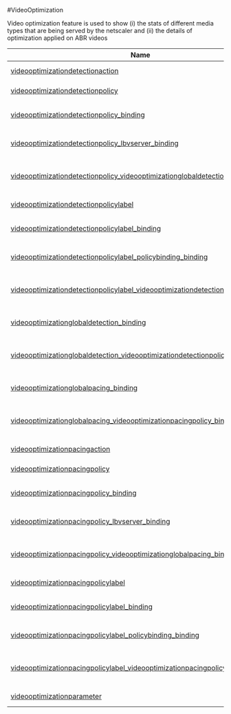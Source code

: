 #VideoOptimization

Video optimization feature is used to show (i) the stats of different media types that are being served by the netscaler and (ii) the details of optimization applied on ABR videos


<table><thead><tr><th>Name</th><th>Description</th></tr></thead><tbody><tr><td><a href=".././videooptimizationdetectionaction/videooptimizationdetectionaction/">videooptimizationdetectionaction</a></td><td>Configuration for videooptimization detectionaction</td></tr><tr><td><a href=".././videooptimizationdetectionpolicy/videooptimizationdetectionpolicy/">videooptimizationdetectionpolicy</a></td><td>Configuration for videooptimization detectionpolicy</td></tr><tr><td><a href=".././videooptimizationdetectionpolicy_binding/videooptimizationdetectionpolicy_binding/">videooptimizationdetectionpolicy_binding</a></td><td>Binding object showing the resources that can be bound to videooptimizationdetectionpolicy</td></tr><tr><td><a href=".././videooptimizationdetectionpolicy_lbvserver_binding/videooptimizationdetectionpolicy_lbvserver_binding/">videooptimizationdetectionpolicy_lbvserver_binding</a></td><td>Binding object showing the lbvserver that can be bound to videooptimizationdetectionpolicy</td></tr><tr><td><a href=".././videooptimizationdetectionpolicy_videooptimizationglobaldetection_binding/videooptimizationdetectionpolicy_videooptimizationglobaldetection_binding/">videooptimizationdetectionpolicy_videooptimizationglobaldetection_binding</a></td><td>Binding object showing the videooptimizationglobaldetection that can be bound to videooptimizationdetectionpolicy</td></tr><tr><td><a href=".././videooptimizationdetectionpolicylabel/videooptimizationdetectionpolicylabel/">videooptimizationdetectionpolicylabel</a></td><td>Configuration for videooptimization detection policy label</td></tr><tr><td><a href=".././videooptimizationdetectionpolicylabel_binding/videooptimizationdetectionpolicylabel_binding/">videooptimizationdetectionpolicylabel_binding</a></td><td>Binding object showing the resources that can be bound to videooptimizationdetectionpolicylabel</td></tr><tr><td><a href=".././videooptimizationdetectionpolicylabel_policybinding_binding/videooptimizationdetectionpolicylabel_policybinding_binding/">videooptimizationdetectionpolicylabel_policybinding_binding</a></td><td>Binding object showing the policybinding that can be bound to videooptimizationdetectionpolicylabel</td></tr><tr><td><a href=".././videooptimizationdetectionpolicylabel_videooptimizationdetectionpolicy_binding/videooptimizationdetectionpolicylabel_videooptimizationdetectionpolicy_binding/">videooptimizationdetectionpolicylabel_videooptimizationdetectionpolicy_binding</a></td><td>Binding object showing the videooptimizationdetectionpolicy that can be bound to videooptimizationdetectionpolicylabel</td></tr><tr><td><a href=".././videooptimizationglobaldetection_binding/videooptimizationglobaldetection_binding/">videooptimizationglobaldetection_binding</a></td><td>Binding object showing the resources that can be bound to videooptimizationglobaldetection</td></tr><tr><td><a href=".././videooptimizationglobaldetection_videooptimizationdetectionpolicy_binding/videooptimizationglobaldetection_videooptimizationdetectionpolicy_binding/">videooptimizationglobaldetection_videooptimizationdetectionpolicy_binding</a></td><td>Binding object showing the videooptimizationdetectionpolicy that can be bound to videooptimizationglobaldetection</td></tr><tr><td><a href=".././videooptimizationglobalpacing_binding/videooptimizationglobalpacing_binding/">videooptimizationglobalpacing_binding</a></td><td>Binding object showing the resources that can be bound to videooptimizationglobalpacing</td></tr><tr><td><a href=".././videooptimizationglobalpacing_videooptimizationpacingpolicy_binding/videooptimizationglobalpacing_videooptimizationpacingpolicy_binding/">videooptimizationglobalpacing_videooptimizationpacingpolicy_binding</a></td><td>Binding object showing the videooptimizationpacingpolicy that can be bound to videooptimizationglobalpacing</td></tr><tr><td><a href=".././videooptimizationpacingaction/videooptimizationpacingaction/">videooptimizationpacingaction</a></td><td>Configuration for videooptimization pacingaction</td></tr><tr><td><a href=".././videooptimizationpacingpolicy/videooptimizationpacingpolicy/">videooptimizationpacingpolicy</a></td><td>Configuration for videooptimization pacingpolicy</td></tr><tr><td><a href=".././videooptimizationpacingpolicy_binding/videooptimizationpacingpolicy_binding/">videooptimizationpacingpolicy_binding</a></td><td>Binding object showing the resources that can be bound to videooptimizationpacingpolicy</td></tr><tr><td><a href=".././videooptimizationpacingpolicy_lbvserver_binding/videooptimizationpacingpolicy_lbvserver_binding/">videooptimizationpacingpolicy_lbvserver_binding</a></td><td>Binding object showing the lbvserver that can be bound to videooptimizationpacingpolicy</td></tr><tr><td><a href=".././videooptimizationpacingpolicy_videooptimizationglobalpacing_binding/videooptimizationpacingpolicy_videooptimizationglobalpacing_binding/">videooptimizationpacingpolicy_videooptimizationglobalpacing_binding</a></td><td>Binding object showing the videooptimizationglobalpacing that can be bound to videooptimizationpacingpolicy</td></tr><tr><td><a href=".././videooptimizationpacingpolicylabel/videooptimizationpacingpolicylabel/">videooptimizationpacingpolicylabel</a></td><td>Configuration for videooptimization pacing policy label</td></tr><tr><td><a href=".././videooptimizationpacingpolicylabel_binding/videooptimizationpacingpolicylabel_binding/">videooptimizationpacingpolicylabel_binding</a></td><td>Binding object showing the resources that can be bound to videooptimizationpacingpolicylabel</td></tr><tr><td><a href=".././videooptimizationpacingpolicylabel_policybinding_binding/videooptimizationpacingpolicylabel_policybinding_binding/">videooptimizationpacingpolicylabel_policybinding_binding</a></td><td>Binding object showing the policybinding that can be bound to videooptimizationpacingpolicylabel</td></tr><tr><td><a href=".././videooptimizationpacingpolicylabel_videooptimizationpacingpolicy_binding/videooptimizationpacingpolicylabel_videooptimizationpacingpolicy_binding/">videooptimizationpacingpolicylabel_videooptimizationpacingpolicy_binding</a></td><td>Binding object showing the videooptimizationpacingpolicy that can be bound to videooptimizationpacingpolicylabel</td></tr><tr><td><a href=".././videooptimizationparameter/videooptimizationparameter/">videooptimizationparameter</a></td><td>Configuration for VideoOptimization parameter</td></tr></tbody></table>
